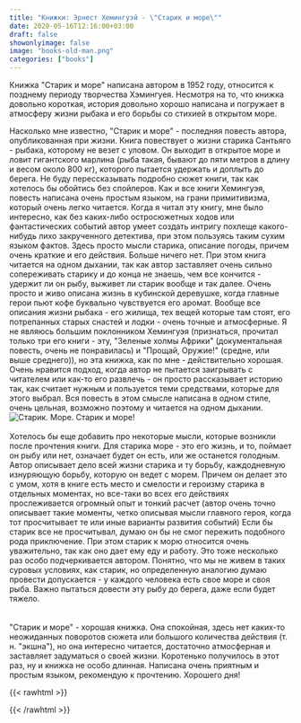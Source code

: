 ```yaml
---
title: "Книжки: Эрнест Хемингуэй - \"Старик и море\""
date: 2020-05-16T12:16:00+03:00
draft: false
showonlyimage: false
image: "books-old-man.png"
categories: ["books"]
---
```

Книжка "Старик и море" написана автором в 1952 году, относится к позднему периоду творчества Хэмингуея. Несмотря на то, что книжка довольно короткая, история довольно хорошо написана и погружает в атмосферу жизни рыбака и его борьбы со стихией в открытом море.
<!--more-->
Насколько мне известно, "Старик и море" - последняя повесть автора, опубликованная при жизни. Книга повествует о жизни старика Сантьяго - рыбака, которому не везет с уловом. Он выходит в открытое море и ловит гигантского марлина (рыба такая, бывают до пяти метров в длину и весом около 800 кг), которого пытается удержать и доплыть до берега. Не буду перессказывать подробно сюжет книги, так как хотелось бы обойтись без спойлеров. Как и все книги Хемингуэя, повесть написана очень простым языком, на грани примитивизма, который очень легко читается. Когда я читал эту книгу, мне было интересно, как без каких-либо остросюжетных ходов или фантастических событий автор умеет создать интригу похлеще какого-нибудь лихо закрученного детектива, при этом пользуясь таким сухим языком фактов. Здесь просто мысли старика, описание погоды, причем очень краткие и его действия. Больше ничего нет. При этом книга читается на одном дыхании, так как автор заставляет очень сильно сопереживать старику и до конца не знаешь, чем все кончится - удержит ли он рыбу, выживет ли старик вообще и так далее. Очень просто и живо описана жизнь в кубинской деревушке, когда главные герои пьют кофе буквально чувствуется его аромат. Вообще все описания жизни рыбака - его жилища, тех вещей которые там стоят, его потрепанных старых снастей и лодки - очень точные и атмосферные. Я не являюсь большим поклонником Хемингуэя (признаться, прочитал только три его книги - эту, "Зеленые холмы Африки" (документальная повесть, очень не понравилась) и "Прощай, Оружие!" (средне, или выше среднего)), но эта книжка, как по мне - действительно хорошая. Очень нравится подход, когда автор не пытается заигрывать с читателем или как-то его развлечь - он просто рассказывает историю так, как считает нужным и пользуется теми средствами, которые для этого выбрал. Вся повесть в этом смысле написана в одном стиле, очень цельная, возможно поэтому и читается на одном дыхании.
</br> 
![Старик. Море. Старик и море!](/books-old-man2.jpg)
</br>   
Хотелось бы еще добавить про некоторые мысли, которые возникли после прочтения книги. Для старика море - это его жизнь, и то, поймает он рыбу или нет, означает будет он есть, или же останется голодным. Автор описывает дело всей жизни старика и ту борьбу, каждодневную изнуряющую борьбу, которую он ведет с морем. Причем он делает это с умом, хотя в книге есть место и смелости и героизму старика в отдельных моментах, но все-таки во всех его действиях прослеживается огромный опыт и тонкий расчет (автор очень точно описывает такие моменты, четко описывая мысли главного героя, когда тот просчитывает те или иные варианты развития событий) Если бы старик все не просчитывал, думаю он бы не смог пережить подобного рода приключение. При этом старик к морю относится очень уважительно, так как оно дает ему еду и работу. Это тоже несколько раз особо подчеркивается автором. Понятно, что мы не живем в таких суровых условиях, как старик, но определенную аналогию думаю провести допускается - у каждого человека есть свое море и своя рыба. Важно пытаться довести эту рыбу до берега, даже если будет тяжело.  
</br>  
"Старик и море" - хорошая книжка. Она спокойная, здесь нет каких-то неожиданных поворотов сюжета или большого количества действия (т. н. "экшна"), но она интересно читается, достаточно атмосферная и заставляет задуматься о своей жизни. Коротенько получилось в этот раз, ну и книжка не особо длинная. Написана очень приятным и простым языком, рекомендую к прочтению. Хорошего дня!

{{< rawhtml >}}
<div id="graphcomment"></div>
<script type="text/javascript">

  window.gc_params = {
    graphcomment_id: 'https-psyhut-ru',

    // if your website has a fixed header, indicate it's height in pixels
    fixed_header_height: 0,
  };
  
  (function() {
    var gc = document.createElement('script'); gc.type = 'text/javascript'; gc.async = true;
    gc.src = 'https://graphcomment.com/js/integration.js?' + Math.round(Math.random() * 1e8);
    (document.getElementsByTagName('head')[0] || document.getElementsByTagName('body')[0]).appendChild(gc);
  })();

</script>
{{< /rawhtml >}}
